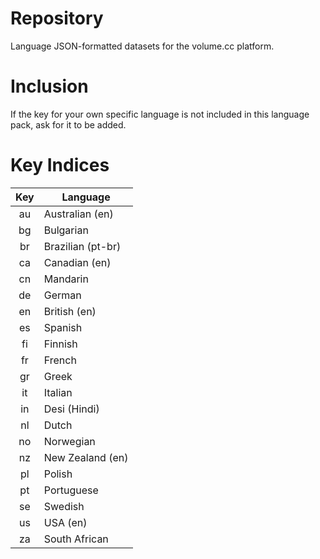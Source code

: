 # Repository

Language JSON-formatted datasets for the volume.cc platform.

# Inclusion

If the key for your own specific language is not included in this language pack, ask for it to be added.

# Key Indices

|  Key  | Language          |
|:-----:|-------------------|
| au    | Australian (en)   |
| bg    | Bulgarian         |
| br    | Brazilian (pt-br) |
| ca    | Canadian (en)     |
| cn    | Mandarin          |
| de    | German            |
| en    | British (en)      |
| es    | Spanish           |
| fi    | Finnish           |
| fr    | French            |
| gr    | Greek             |
| it    | Italian           |
| in    | Desi (Hindi)      |
| nl    | Dutch             |
| no    | Norwegian         |
| nz    | New Zealand (en)  |
| pl    | Polish            |
| pt    | Portuguese        |
| se    | Swedish           |
| us    | USA (en)          |
| za    | South African     |
